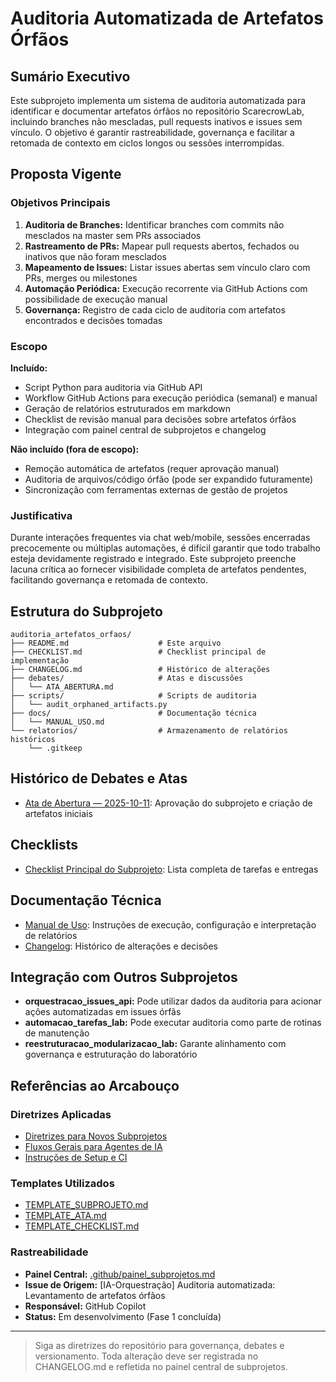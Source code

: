# Auditoria Automatizada de Artefatos Órfãos

## Sumário Executivo

Este subprojeto implementa um sistema de auditoria automatizada para identificar e documentar artefatos órfãos no repositório ScarecrowLab, incluindo branches não mescladas, pull requests inativos e issues sem vínculo. O objetivo é garantir rastreabilidade, governança e facilitar a retomada de contexto em ciclos longos ou sessões interrompidas.

## Proposta Vigente

### Objetivos Principais

1. **Auditoria de Branches:** Identificar branches com commits não mesclados na master sem PRs associados
2. **Rastreamento de PRs:** Mapear pull requests abertos, fechados ou inativos que não foram mesclados
3. **Mapeamento de Issues:** Listar issues abertas sem vínculo claro com PRs, merges ou milestones
4. **Automação Periódica:** Execução recorrente via GitHub Actions com possibilidade de execução manual
5. **Governança:** Registro de cada ciclo de auditoria com artefatos encontrados e decisões tomadas

### Escopo

**Incluído:**
- Script Python para auditoria via GitHub API
- Workflow GitHub Actions para execução periódica (semanal) e manual
- Geração de relatórios estruturados em markdown
- Checklist de revisão manual para decisões sobre artefatos órfãos
- Integração com painel central de subprojetos e changelog

**Não incluído (fora de escopo):**
- Remoção automática de artefatos (requer aprovação manual)
- Auditoria de arquivos/código órfão (pode ser expandido futuramente)
- Sincronização com ferramentas externas de gestão de projetos

### Justificativa

Durante interações frequentes via chat web/mobile, sessões encerradas precocemente ou múltiplas automações, é difícil garantir que todo trabalho esteja devidamente registrado e integrado. Este subprojeto preenche lacuna crítica ao fornecer visibilidade completa de artefatos pendentes, facilitando governança e retomada de contexto.

## Estrutura do Subprojeto

```
auditoria_artefatos_orfaos/
├── README.md                    # Este arquivo
├── CHECKLIST.md                 # Checklist principal de implementação
├── CHANGELOG.md                 # Histórico de alterações
├── debates/                     # Atas e discussões
│   └── ATA_ABERTURA.md
├── scripts/                     # Scripts de auditoria
│   └── audit_orphaned_artifacts.py
├── docs/                        # Documentação técnica
│   └── MANUAL_USO.md
└── relatorios/                  # Armazenamento de relatórios históricos
    └── .gitkeep
```

## Histórico de Debates e Atas

- [Ata de Abertura — 2025-10-11](debates/ATA_ABERTURA.md): Aprovação do subprojeto e criação de artefatos iniciais

## Checklists

- [Checklist Principal do Subprojeto](CHECKLIST.md): Lista completa de tarefas e entregas

## Documentação Técnica

- [Manual de Uso](docs/MANUAL_USO.md): Instruções de execução, configuração e interpretação de relatórios
- [Changelog](CHANGELOG.md): Histórico de alterações e decisões

## Integração com Outros Subprojetos

- **orquestracao_issues_api:** Pode utilizar dados da auditoria para acionar ações automatizadas em issues órfãs
- **automacao_tarefas_lab:** Pode executar auditoria como parte de rotinas de manutenção
- **reestruturacao_modularizacao_lab:** Garante alinhamento com governança e estruturação do laboratório

## Referências ao Arcabouço

### Diretrizes Aplicadas
- [Diretrizes para Novos Subprojetos](../.github/copilot-diretrizes/diretrizes_subprojetos.md)
- [Fluxos Gerais para Agentes de IA](../.github/copilot-diretrizes/fluxos_gerais_agentes.md)
- [Instruções de Setup e CI](../.github/copilot-diretrizes/instrucoes_setup_CI.md)

### Templates Utilizados
- [TEMPLATE_SUBPROJETO.md](../.github/TEMPLATE_SUBPROJETO.md)
- [TEMPLATE_ATA.md](../.github/copilot-diretrizes/TEMPLATE_ATA.md)
- [TEMPLATE_CHECKLIST.md](../.github/TEMPLATE_CHECKLIST.md)

### Rastreabilidade
- **Painel Central:** [.github/painel_subprojetos.md](../.github/painel_subprojetos.md)
- **Issue de Origem:** [IA-Orquestração] Auditoria automatizada: Levantamento de artefatos órfãos
- **Responsável:** GitHub Copilot
- **Status:** Em desenvolvimento (Fase 1 concluída)

---

> Siga as diretrizes do repositório para governança, debates e versionamento. Toda alteração deve ser registrada no CHANGELOG.md e refletida no painel central de subprojetos.
